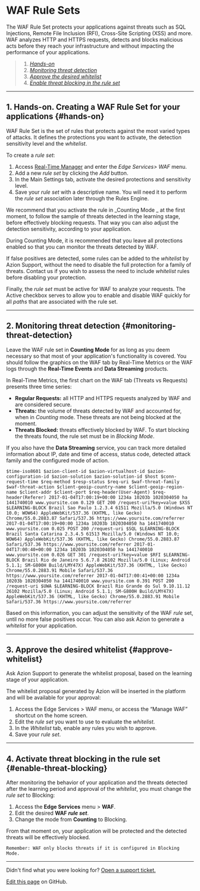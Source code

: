 # WAF Rule Sets

The WAF Rule Set protects your applications against threats such as SQL Injections, Remote File Inclusion (RFI), Cross-Site Scripting (XSS) and more. WAF analyzes HTTP and HTTPS requests, detects and blocks malicious acts before they reach your infrastructure and without impacting the performance of your applications.

> 1. *[Hands-on](#hands-on)*
> 3. *[Monitoring threat detection](#monitoring-threat-detection)*
> 4. *[Approve the desired whitelist](#approve-whitelist)*
> 5. *[Enable threat blocking in the rule set](#enable-threat-blocking)*

---

## 1. Hands-on. **Creating a WAF Rule Set for your applications** {#hands-on}

WAF Rule Set is the set of rules that protects against the most varied types of attacks. It defines the protections you want to activate, the detection sensitivity level and the *whitelist*.

To create a *rule set*:

1.  Access [Real-Time Manager](https://manager.azion.com/) and enter the *Edge Services> WAF* menu.
2.  Add a new *rule set* by clicking the *Add* button.
3.  In the Main Settings tab, activate the desired protections and sensitivity level.
4.  Save your *rule set* with a descriptive name. You will need it to perform the *rule set* association later through the Rules Engine.

We recommend that you activate the rule in _Counting Mode _ at the first moment, to follow the sample of threats detected in the learning stage, before effectively blocking requests. That way you can also adjust the detection sensitivity, according to your application.

During Counting Mode, it is recommended that you leave all protections enabled so that you can monitor the threats detected by WAF.

If false positives are detected, some rules can be added to the *whitelist* by Azion Support, without the need to disable the full protection for a family of threats. Contact us if you wish to assess the need to include *whitelist* rules before disabling your protection.

Finally, the *rule set* must be active for WAF to analyze your requests. The Active checkbox serves to allow you to enable and disable WAF quickly for all *paths* that are associated with the rule set.

---

## 2. **Monitoring threat detection** {#monitoring-threat-detection}

Leave the WAF rule set in **Counting Mode** for as long as you deem necessary so that most of your application's functionality is covered. You should follow the graphics on the WAF tab by Real-Time Metrics or the WAF logs through the **Real-Time Events** and **Data Streaming** products.

In Real-Time Metrics, the first chart on the WAF tab (Threats vs Requests) presents three time series:

*   **Regular Requests:** all HTTP and HTTPS requests analyzed by WAF and are considered secure.
*   **Threats:** the volume of threats detected by WAF and accounted for, when in *Counting* mode. These threats are not being blocked at the moment.
*   **Threats Blocked:** threats effectively blocked by WAF. To start blocking the threats found, the rule set must be in *Blocking Mode*.

If you also have the **Data Streaming** service, you can track more detailed information about IP, date and time of access, status code, detected attack family and the configured mode of action.

~~~
$time-iso8601 $azion-client-id $azion-virtualhost-id $azion-configuration-id $azion-solution $azion-solution-id $host $conn-request-time $req-method $resp-status $req-uri $waf-threat-family $waf-threat-action $client-geoip-country-name $client-geoip-region-name $client-addr $client-port $req-header(User-Agent) $req-header(Referer) 2017-01-04T17:00:19+00:00 1234a 10203b 1020304050 ha 1441740010 www.yoursite.com 0.129 GET 200 /request-uri?key=value $XSS $LEARNING-BLOCK Brazil Sao Paulo 1.2.3.4 61511 Mozilla/5.0 (Windows NT 10.0; WOW64) AppleWebKit/537.36 (KHTML, like Gecko) Chrome/55.0.2883.87 Safari/537.36 https://www.yoursite.com/referrer 2017-01-04T17:00:19+00:00 1234a 10203b 1020304050 ha 1441740010 www.yoursite.com 0.025 POST 200 /request-uri $SQL $LEARNING-BLOCK Brazil Santa Catarina 2.3.4.5 61513 Mozilla/5.0 (Windows NT 10.0; WOW64) AppleWebKit/537.36 (KHTML, like Gecko) Chrome/55.0.2883.87 Safari/537.36 https://www.yoursite.com/referrer 2017-01-04T17:00:40+00:00 1234a 10203b 1020304050 ha 1441740010 www.yoursite.com 0.026 GET 301 /request-uri?key=value $RFI $LEARNING-BLOCK Brazil Rio de Janeiro 5.6.7.8 26102 Mozilla/5.0 (Linux; Android 5.1.1; SM-G800H Build/LMY47X) AppleWebKit/537.36 (KHTML, like Gecko) Chrome/55.0.2883.91 Mobile Safari/537.36 https://www.yoursite.com/referrer 2017-01-04T17:00:41+00:00 1234a 10203b 1020304050 ha 1441740010 www.yoursite.com 0.391 POST 200 /request-uri $UWA $LEARNING-BLOCK Brazil Rio Grande do Sul 9.10.11.12 26102 Mozilla/5.0 (Linux; Android 5.1.1; SM-G800H Build/LMY47X) AppleWebKit/537.36 (KHTML, like Gecko) Chrome/55.0.2883.91 Mobile Safari/537.36 https://www.yoursite.com/referrer
~~~

Based on this information, you can adjust the sensitivity of the WAF *rule* set, until no more false positives occur. You can also ask Azion to generate a *whitelist* for your application.

---

## 3. **Approve the desired whitelist** {#approve-whitelist}

Ask Azion Support to generate the whitelist proposal, based on the learning stage of your application.

The whitelist proposal generated by Azion will be inserted in the platform and will be available for your approval:

1.  Access the Edge Services > WAF menu, or access the “Manage WAF” shortcut on the home screen.
2.  Edit the *rule set* you want to use to evaluate the *whitelist*.
3.  In the *Whitelist* tab, enable any rules you wish to approve.
4.  Save your *rule set*.

---

## 4. **Activate threat blocking in the rule set** {#enable-threat-blocking}

After monitoring the behavior of your application and the threats detected after the learning period and approval of the *whitelist*, you must change the *rule set* to Blocking:

1.  Access the **Edge Services** menu > **WAF**.
2.  Edit the desired **WAF *rule set***.
3.  Change the mode from **Counting** to Blocking.

From that moment on, your application will be protected and the detected threats will be effectively blocked.

~~~
Remember: WAF only blocks threats if it is configured in Blocking Mode.
~~~

---

Didn't find what you were looking for? [Open a support ticket.](https://tickets.azion.com/)

[Edit this page](https://github.com/aziontech/docs_en/blob/master/edge-firewall/waf-rule-sets/index.md) on GitHub.